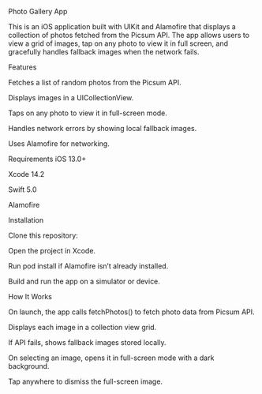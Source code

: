 Photo Gallery App

This is an iOS application built with UIKit and Alamofire that displays a collection of photos fetched from the Picsum API. The app allows users to view a grid of images, tap on any photo to view it in full screen, and gracefully handles fallback images when the network fails.

Features

Fetches a list of random photos from the Picsum API.

Displays images in a UICollectionView.

Taps on any photo to view it in full-screen mode.

Handles network errors by showing local fallback images.

Uses Alamofire for networking.


Requirements
iOS 13.0+

Xcode 14.2

Swift 5.0

Alamofire


Installation

Clone this repository:

Open the project in Xcode.

Run pod install if Alamofire isn’t already installed.

Build and run the app on a simulator or device.


How It Works

On launch, the app calls fetchPhotos() to fetch photo data from Picsum API.

Displays each image in a collection view grid.

If API fails, shows fallback images stored locally.

On selecting an image, opens it in full-screen mode with a dark background.

Tap anywhere to dismiss the full-screen image.
